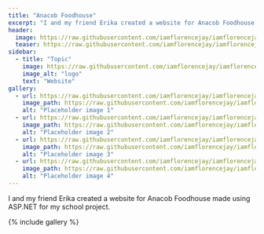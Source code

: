 ```yaml
---
title: "Anacob Foodhouse"
excerpt: "I and my friend Erika created a website for Anacob Foodhouse made using ASP.NET"
header:
  image: https://raw.githubusercontent.com/iamflorencejay/iamflorencejay/florence-gh-pages/assets/img/portfolio/anacob/1.jpg
  teaser: https://raw.githubusercontent.com/iamflorencejay/iamflorencejay/florence-gh-pages/assets/img/portfolio/anacob/1.jpg
sidebar:
  - title: "Topic"
    image: https://raw.githubusercontent.com/iamflorencejay/iamflorencejay/florence-gh-pages/assets/img/portfolio/anacob/logo.png
    image_alt: "logo"
    text: "Website"
gallery:
  - url: https://raw.githubusercontent.com/iamflorencejay/iamflorencejay/florence-gh-pages/assets/img/portfolio/anacob/2.png
    image_path: https://raw.githubusercontent.com/iamflorencejay/iamflorencejay/florence-gh-pages/assets/img/portfolio/anacob/2.png
    alt: "Placeholder image 1"
  - url: https://raw.githubusercontent.com/iamflorencejay/iamflorencejay/florence-gh-pages/assets/img/portfolio/anacob/3.jpg
    image_path: https://raw.githubusercontent.com/iamflorencejay/iamflorencejay/florence-gh-pages/assets/img/portfolio/anacob/3.jpg
    alt: "Placeholder image 2"
  - url: https://raw.githubusercontent.com/iamflorencejay/iamflorencejay/florence-gh-pages/assets/img/portfolio/anacob/4.png
    image_path: https://raw.githubusercontent.com/iamflorencejay/iamflorencejay/florence-gh-pages/assets/img/portfolio/anacob/4.png
    alt: "Placeholder image 3"
  - url: https://raw.githubusercontent.com/iamflorencejay/iamflorencejay/florence-gh-pages/assets/img/portfolio/anacob/5.jpg
    image_path: https://raw.githubusercontent.com/iamflorencejay/iamflorencejay/florence-gh-pages/assets/img/portfolio/anacob/5.jpg
    alt: "Placeholder image 4"
---
```


I and my friend Erika created a website for Anacob Foodhouse made using ASP.NET for my school project.

{% include gallery %}

